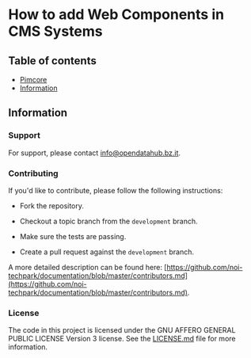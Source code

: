 How to add Web Components in CMS Systems
========================================

## Table of contents
- [Pimcore](pimcore/readme.md)
- [Information](information)

## Information

### Support

For support, please contact [info@opendatahub.bz.it](mailto:info@opendatahub.bz.it).

### Contributing

If you'd like to contribute, please follow the following instructions:

- Fork the repository.

- Checkout a topic branch from the `development` branch.

- Make sure the tests are passing.

- Create a pull request against the `development` branch.

A more detailed description can be found here: [https://github.com/noi-techpark/documentation/blob/master/contributors.md](https://github.com/noi-techpark/documentation/blob/master/contributors.md).

### License

The code in this project is licensed under the GNU AFFERO GENERAL PUBLIC LICENSE Version 3 license. See the [LICENSE.md](LICENSE.md) file for more information.
